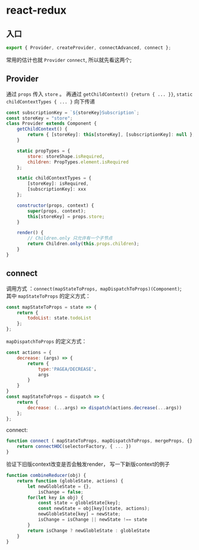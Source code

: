 # react-redux

## 入口

```javascript
export { Provider, createProvider, connectAdvanced, connect };
```

常用的估计也就 `Provider` `connect`, 所以就先看这两个;

## Provider

通过 `props` 传入 `store` 。 再通过 `getChildContext() {return { ... }}`, `static childContextTypes { ... }` 向下传递

```javascript
const subscriptionKey = `${storeKey}Subscription`;
const storeKey = "store";
class Provider extends Component {
    getChildContext() {
        return { [storeKey]: this[storeKey], [subscriptionKey]: null };
    }

    static propTypes = {
        store: storeShape.isRequired,
        children: PropTypes.element.isRequired
    };

    static childContextTypes = {
        [storeKey]: isRequired,
        [subscriptionKey]: xxx
    };

    constructor(props, context) {
        super(props, context);
        this[storeKey] = props.store;
    }

    render() {
        // Children.only 只允许有一个子节点
        return Children.only(this.props.children);
    }
}
```

## connect

调用方式 ：`connect(mapStateToProps, mapDispatchToProps)(Component)`;  
其中 `mapStateToProps` 的定义方式：

```javascript
const mapStateToProps = state => {
    return {
        todoList: state.todoList
    };
};
```

`mapDispatchToProps` 的定义方式：

```javascript
const actions = {
    decrease: (args) => {
        return {
            type:'PAGEA/DECREASE'，
            args
        }
    }
}
const mapStateToProps = dispatch => {
    return {
        decrease: (...args) => dispatch(actions.decrease(...args))
    };
};
```

connect: 
```javascript
function connect ( mapStateToProps, mapDispatchToProps, mergeProps, {} ) {
    return connectHOC(selectorFactory, { ... })
}
```
验证下旧版context改变是否会触发render，
写一下新版context的例子

```javascript
function combineReducer(obj) {
    return function (globleState, actions) {
        let newGlobleState = {},
            isChange = false;
        for(let key in obj) {
            const state = globleState[key];
            const newState = obj[key](state, actions);
            newGlobleState[key] = newState;
            isChange = isChange || newState !== state
        }
        return isChange ? newGlobleState : globleState
    }
}
```
